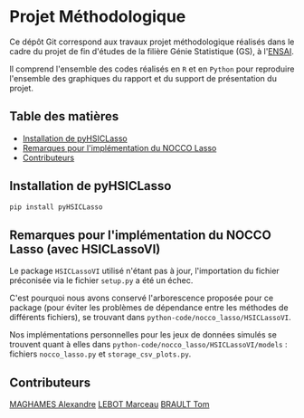 # Projet Méthodologique

Ce dépôt Git correspond aux travaux projet méthodologique réalisés dans le cadre du projet de fin d'études de la filière Génie Statistique (GS), à l'[ENSAI](https://www.ensai.fr).

Il comprend l'ensemble des codes réalisés en ```R``` et en ```Python``` pour reproduire l'ensemble des graphiques du rapport et du support de présentation du projet. 

## Table des matières
- [Installation de pyHSICLasso](#installation-pyhsiclasso)
- [Remarques pour l'implémentation du NOCCO Lasso](#remarques-pour-limplémentation-du-nocco-lasso-avec-hsiclassovi)
- [Contributeurs](#contributeurs)


## Installation de pyHSICLasso
```bash
pip install pyHSICLasso
```

## Remarques pour l'implémentation du NOCCO Lasso (avec HSICLassoVI)
Le package ```HSICLassoVI``` utilisé n'étant pas à jour, l'importation du fichier préconisée via le fichier ```setup.py``` a été un échec. 

C'est pourquoi nous avons conservé l'arborescence proposée pour ce package (pour éviter les problèmes de dépendance entre les méthodes de différents fichiers), se trouvant dans ```python-code/nocco_lasso/HSICLassoVI```. 

Nos implémentations personnelles pour les jeux de données simulés se trouvent quant à elles dans ```python-code/nocco_lasso/HSICLassoVI/models``` : fichiers ```nocco_lasso.py``` et ```storage_csv_plots.py```.


## Contributeurs
[MAGHAMES Alexandre](https://github.com/AlexandreMaghames)
[LEBOT Marceau](https://github.com/MarceauLB)
[BRAULT Tom](https://github.com/TomBrault) 
